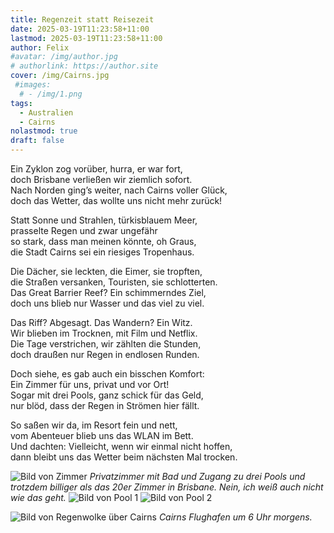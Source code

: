```yaml
---
title: Regenzeit statt Reisezeit
date: 2025-03-19T11:23:58+11:00
lastmod: 2025-03-19T11:23:58+11:00
author: Felix
#avatar: /img/author.jpg
# authorlink: https://author.site
cover: /img/Cairns.jpg
 #images:
  # - /img/1.png
tags:
  - Australien
  - Cairns
nolastmod: true
draft: false
---
```


Ein Zyklon zog vorüber, hurra, er war fort,\
doch Brisbane verließen wir ziemlich sofort.\
Nach Norden ging’s weiter, nach Cairns voller Glück,\
doch das Wetter, das wollte uns nicht mehr zurück!
<!--more-->
Statt Sonne und Strahlen, türkisblauem Meer,\
prasselte Regen und zwar ungefähr\
so stark, dass man meinen könnte, oh Graus,\
die Stadt Cairns sei ein riesiges Tropenhaus.

Die Dächer, sie leckten, die Eimer, sie tropften,\
die Straßen versanken, Touristen, sie schlotterten.\
Das Great Barrier Reef? Ein schimmerndes Ziel,\
doch uns blieb nur Wasser und das viel zu viel.

Das Riff? Abgesagt. Das Wandern? Ein Witz.\
Wir blieben im Trocknen, mit Film und Netflix.\
Die Tage verstrichen, wir zählten die Stunden,\
doch draußen nur Regen in endlosen Runden.

Doch siehe, es gab auch ein bisschen Komfort:\
Ein Zimmer für uns, privat und vor Ort!\
Sogar mit drei Pools, ganz schick für das Geld,\
nur blöd, dass der Regen in Strömen hier fällt.

So saßen wir da, im Resort fein und nett,\
vom Abenteuer blieb uns das WLAN im Bett.\
Und dachten: Vielleicht, wenn wir einmal nicht hoffen,\
dann bleibt uns das Wetter beim nächsten Mal trocken.

![Bild von Zimmer](/img/Zimmer1.jpg)
_Privatzimmer mit Bad und Zugang zu drei Pools und trotzdem billiger als das 20er Zimmer in Brisbane. Nein, ich weiß auch nicht wie das geht._
![Bild von Pool 1](/img/Pool1.jpg)
![Bild von Pool 2](/img/Pool2.jpg)

![Bild von Regenwolke über Cairns](/img/Cairns.jpg)
_Cairns Flughafen um 6 Uhr morgens._